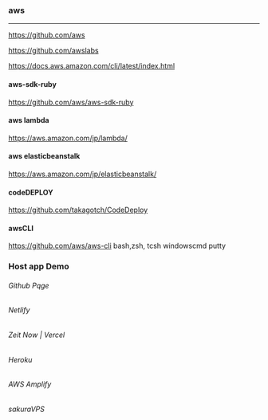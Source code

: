 ### aws

---
https://github.com/aws

https://github.com/awslabs


https://docs.aws.amazon.com/cli/latest/index.html

#### aws-sdk-ruby
https://github.com/aws/aws-sdk-ruby

#### aws lambda
https://aws.amazon.com/jp/lambda/

#### aws elasticbeanstalk
https://aws.amazon.com/jp/elasticbeanstalk/

#### codeDEPLOY
https://github.com/takagotch/CodeDeploy

#### awsCLI 
https://github.com/aws/aws-cli
bash,zsh, tcsh
windowscmd
putty



### Host app Demo
###### Github Pqge
###### Netlify 
###### Zeit Now | Vercel
###### Heroku
###### AWS Amplify
###### sakuraVPS


```
```

```
```

```
```


